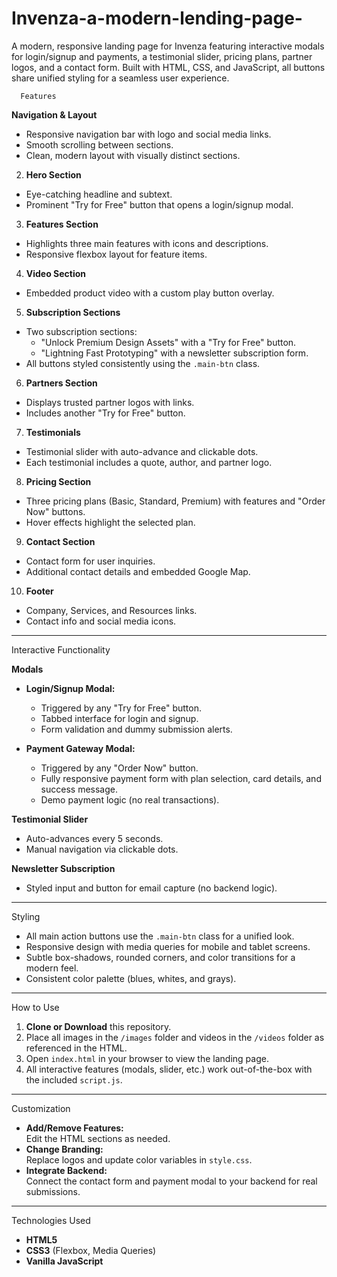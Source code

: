 # Invenza-a-modern-lending-page-
A modern, responsive landing page for Invenza featuring interactive modals for login/signup and payments, a testimonial slider, pricing plans, partner logos, and a contact form. Built with HTML, CSS, and JavaScript, all buttons share unified styling for a seamless user experience.


      Features

  **Navigation & Layout**
- Responsive navigation bar with logo and social media links.
- Smooth scrolling between sections.
- Clean, modern layout with visually distinct sections.

 2. **Hero Section**
- Eye-catching headline and subtext.
- Prominent "Try for Free" button that opens a login/signup modal.

 3. **Features Section**
- Highlights three main features with icons and descriptions.
- Responsive flexbox layout for feature items.

 4. **Video Section**
- Embedded product video with a custom play button overlay.

 5. **Subscription Sections**
- Two subscription sections:
  - "Unlock Premium Design Assets" with a "Try for Free" button.
  - "Lightning Fast Prototyping" with a newsletter subscription form.
- All buttons styled consistently using the `.main-btn` class.

6. **Partners Section**
- Displays trusted partner logos with links.
- Includes another "Try for Free" button.

7. **Testimonials**
- Testimonial slider with auto-advance and clickable dots.
- Each testimonial includes a quote, author, and partner logo.

 8. **Pricing Section**
- Three pricing plans (Basic, Standard, Premium) with features and "Order Now" buttons.
- Hover effects highlight the selected plan.

9. **Contact Section**
- Contact form for user inquiries.
- Additional contact details and embedded Google Map.

 10. **Footer**
- Company, Services, and Resources links.
- Contact info and social media icons.

---

 Interactive Functionality

 **Modals**
- **Login/Signup Modal:**  
  - Triggered by any "Try for Free" button.
  - Tabbed interface for login and signup.
  - Form validation and dummy submission alerts.

- **Payment Gateway Modal:**  
  - Triggered by any "Order Now" button.
  - Fully responsive payment form with plan selection, card details, and success message.
  - Demo payment logic (no real transactions).

 **Testimonial Slider**
- Auto-advances every 5 seconds.
- Manual navigation via clickable dots.

**Newsletter Subscription**
- Styled input and button for email capture (no backend logic).

---

 Styling

- All main action buttons use the `.main-btn` class for a unified look.
- Responsive design with media queries for mobile and tablet screens.
- Subtle box-shadows, rounded corners, and color transitions for a modern feel.
- Consistent color palette (blues, whites, and grays).

---

How to Use

1. **Clone or Download** this repository.
2. Place all images in the `/images` folder and videos in the `/videos` folder as referenced in the HTML.
3. Open `index.html` in your browser to view the landing page.
4. All interactive features (modals, slider, etc.) work out-of-the-box with the included `script.js`.

---

Customization

- **Add/Remove Features:**  
  Edit the HTML sections as needed.
- **Change Branding:**  
  Replace logos and update color variables in `style.css`.
- **Integrate Backend:**  
  Connect the contact form and payment modal to your backend for real submissions.

---

 Technologies Used

- **HTML5**
- **CSS3** (Flexbox, Media Queries)
- **Vanilla JavaScript**
